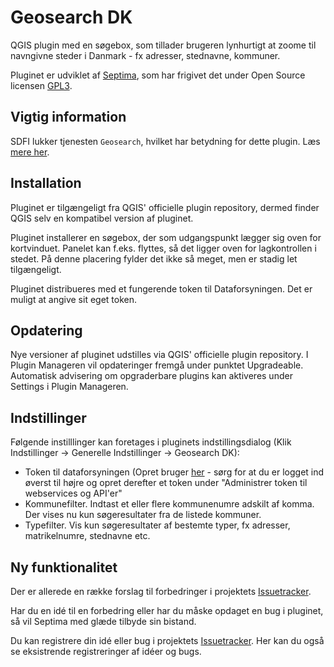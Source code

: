 Geosearch DK
==============

QGIS plugin med en søgebox, som tillader brugeren lynhurtigt at zoome til navngivne steder i Danmark - fx adresser, stednavne, kommuner.

Pluginet er udviklet af [Septima](http://www.septima.dk), som har frigivet det under Open Source licensen [GPL3](http://www.gnu.org/licenses/gpl.html).

Vigtig information
--------------
SDFI lukker tjenesten `Geosearch`, hvilket har betydning for dette plugin. Læs [mere her](https://github.com/Septima/qgis-geosearch/issues/50).

Installation
--------------
Pluginet er tilgængeligt fra QGIS' officielle plugin repository, dermed finder QGIS selv en kompatibel version af pluginet.

Pluginet installerer en søgebox, der som udgangspunkt lægger sig oven for kortvinduet. Panelet kan f.eks. flyttes, så det ligger oven for lagkontrollen i stedet. På denne placering fylder det ikke så meget, men er stadig let tilgængeligt.

Pluginet distribueres med et fungerende token til Dataforsyningen. Det er muligt at angive sit eget token.

Opdatering
--------------
Nye versioner af pluginet udstilles via QGIS' officielle plugin repository. I Plugin Manageren vil opdateringer fremgå under punktet Upgradeable. Automatisk advisering om opgraderbare plugins kan aktiveres under Settings i Plugin Manageren.

Indstillinger
-----------------
Følgende instilllinger kan foretages i pluginets indstillingsdialog (Klik Indstillinger -> Generelle Indstillinger -> Geosearch DK):
- Token til dataforsyningen (Opret bruger [her]([https://dataforsyningen.dk/user#token](https://dataforsyningen.dk/)) - sørg for at du er logget ind øverst til højre og opret derefter et token under "Administrer token til webservices og API'er"
- Kommunefilter. Indtast et eller flere kommunenumre adskilt af komma. Der vises nu kun søgeresultater fra de listede kommuner.
- Typefilter. Vis kun søgeresultater af bestemte typer, fx adresser, matrikelnumre, stednavne etc.

Ny funktionalitet
-----------------
Der er allerede en række forslag til forbedringer i projektets [Issuetracker](../../issues).

Har du en idé til en forbedring eller har du måske opdaget en bug i pluginet, så vil Septima med glæde tilbyde sin bistand.

Du kan registrere din idé eller bug i projektets [Issuetracker](../../issues). Her kan du også se eksistrende registreringer af idéer og bugs.
